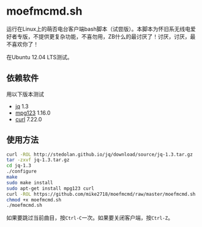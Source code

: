 moefmcmd.sh
===========

运行在Linux上的萌否电台客户端bash脚本（试尝版）。本脚本为怀旧系无线电爱好者专版，不提供更复杂功能，不喜勿用，ZB什么的最讨厌了！讨厌，讨厌，最不喜欢你了！

在Ubuntu 12.04 LTS测试。
 
## 依赖软件 ##

用以下版本测试

* [jq](http://stedolan.github.io/jq/) 1.3
* [mpg123](http://www.mpg123.de/) 1.16.0
* [curl](http://curl.haxx.se/) 7.22.0

## 使用方法 ##

```sh
curl -ROL http://stedolan.github.io/jq/download/source/jq-1.3.tar.gz
tar -zxvf jq-1.3.tar.gz
cd jq-1.3
./configure
make
sudo make install
sudo apt-get install mpg123 curl
curl -ROL https://github.com/mike2718/moefmcmd/raw/master/moefmcmd.sh
chmod +x moefmcmd.sh
./moefmcmd.sh
```

如果要跳过当前曲目，按`Ctrl-C`一次。如果要关闭客户端，按`Ctrl-Z`。
